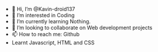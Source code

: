 - 👋 Hi, I’m @Kavin-droid137
- 👀 I’m interested in Coding
- 🌱 I’m currently learning Nothing.
- 💞️ I’m looking to collaborate on Web development projects
- 📫 How to reach me: Github
- Learnt Javascript, HTML and CSS

<!---
Kavin-droid137/Kavin-droid137 is a ✨ special ✨ repository because its `README.md` (this file) appears on your GitHub profile.
You can click the Preview link to take a look at your changes.
--->
